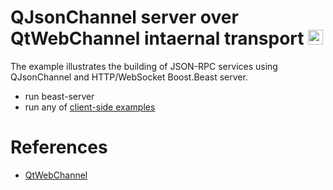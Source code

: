 # QJsonChannel server over QtWebChannel intaernal transport <img src="https://seeklogo.com/images/C/c-logo-43CE78FF9C-seeklogo.com.png" width="24" height="24">

The example illustrates the building of JSON-RPC services using QJsonChannel and HTTP/WebSocket Boost.Beast server.

- run beast-server
- run any of [client-side examples]()

# References
- [QtWebChannel](https://doc.qt.io/qt-5.12/qtwebchannel-index.html)